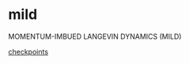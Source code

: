 # mild
MOMENTUM-IMBUED LANGEVIN DYNAMICS (MILD)

[checkpoints](https://drive.google.com/file/d/1BF2mwFv5IRCGaQbEWTbLlAOWEkNzMe5O/view)
